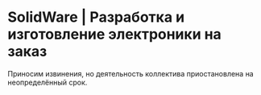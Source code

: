 # SolidWare | Разработка и изготовление электроники на заказ

Приносим извинения, но деятельность коллектива приостановлена на неопределённый срок.